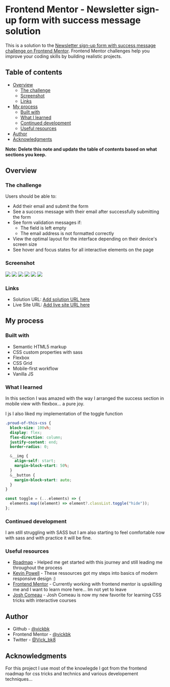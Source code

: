 # Frontend Mentor - Newsletter sign-up form with success message solution

This is a solution to the [Newsletter sign-up form with success message challenge on Frontend Mentor](https://www.frontendmentor.io/challenges/newsletter-signup-form-with-success-message-3FC1AZbNrv). Frontend Mentor challenges help you improve your coding skills by building realistic projects.

## Table of contents

- [Overview](#overview)
  - [The challenge](#the-challenge)
  - [Screenshot](#screenshot)
  - [Links](#links)
- [My process](#my-process)
  - [Built with](#built-with)
  - [What I learned](#what-i-learned)
  - [Continued development](#continued-development)
  - [Useful resources](#useful-resources)
- [Author](#author)
- [Acknowledgments](#acknowledgments)

**Note: Delete this note and update the table of contents based on what sections you keep.**

## Overview

### The challenge

Users should be able to:

- Add their email and submit the form
- See a success message with their email after successfully submitting the form
- See form validation messages if:
  - The field is left empty
  - The email address is not formatted correctly
- View the optimal layout for the interface depending on their device's screen size
- See hover and focus states for all interactive elements on the page

### Screenshot

![](./design/Frontend-Mentor-Newsletter-sign-up-form-with-success-message-Desktop-Active.png)
![](./design/Frontend-Mentor-Newsletter-sign-up-form-with-success-message-Desktop-Success.png)
![](./design/Frontend-Mentor-Newsletter-sign-up-form-with-success-message-Desktop.png)
![](./design/Frontend-Mentor-Newsletter-sign-up-form-with-success-message-Mobile-Active.png)
![](./design/Frontend-Mentor-Newsletter-sign-up-form-with-success-message-Mobile-Success.png)
![](./design/Frontend-Mentor-Newsletter-sign-up-form-with-success-message-Mobile.png)

### Links

- Solution URL: [Add solution URL here](https://github.com/vickbk/vickbk.github.io/tree/main/frontendmentor/newsletter-sign-up-with-success-message-main)
- Live Site URL: [Add live site URL here](https://vickbk.github.io/frontendmentor/newsletter-sign-up-with-success-message-main/)

## My process

### Built with

- Semantic HTML5 markup
- CSS custom properties with sass
- Flexbox
- CSS Grid
- Mobile-first workflow
- Vanilla JS

### What I learned

In this section I was amazed with the way I arranged the success section in mobile view with flexbox... a pure joy.

I js I also liked my implementation of the toggle function

```css
.proud-of-this-css {
  block-size: 100vh;
  display: flex;
  flex-direction: column;
  justify-content: end;
  border-radius: 0;

  &__img {
    align-self: start;
    margin-block-start: 50%;
  }
  &__button {
    margin-block-start: auto;
  }
}
```

```js
const toggle = (...elements) => {
  elements.map((element) => element?.classList.toggle("hide"));
};
```

### Continued development

I am still struggling with SASS but I am also starting to feel comfortable now with sass and with practice it will be fine.

### Useful resources

- [Roadmap](https://roadmap.io) - Helped me get started with this journey and still leading me throughout the process
- [Kevin Powell](https://courses.kevinpowell.co/conquering-responsive-layouts) - These ressources got my steps into basics of modern responsive design :)
- [Frontend Mentor](https://www.frontendmentor.io) - Currently working with frontend mentor is upskilling me and I want to learn more here... Im not yet to leave
- [Josh Comeau](https://www.joshwcomeau.com/) - Josh Comeau is now my new favorite for learning CSS tricks with interactive courses

## Author

- Github - [@vickbk](https://github.com/vickbk)
- Frontend Mentor - [@vickbk](https://www.frontendmentor.io/profile/vickbk)
- Twitter - [@Vick_bk8](https://x.com/Vick_bk8)

## Acknowledgments

For this project I use most of the knowlegde I got from the frontend roadmap for css tricks and technics and various developement techniques...
